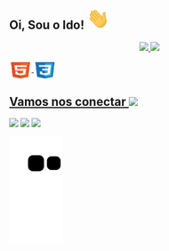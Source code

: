 ## Oi, Sou o Ido! <img src=https://raw.githubusercontent.com/ABSphreak/ABSphreak/master/gifs/Hi.gif width=40>
<div align="center">
  <a href="https://github.com/idomelo">
  <img height="170em" src="https://github-readme-stats.vercel.app/api?username=idomelo&show_icons=true&theme=radical&include_all_commits=true&count_private=true"/>
  <img height="170em" src="https://github-readme-stats.vercel.app/api/top-langs/?username=idomelo&layout=compact&langs_count=7&theme=radical"/>
</div>
  
<div style="display: inline_block"><br>
  <img align="center" alt="Ido-HTML" height="30" width="40" src="https://raw.githubusercontent.com/devicons/devicon/master/icons/html5/html5-original.svg">
  <img align="center" alt="Ido-CSS" height="30" width="40" src="https://raw.githubusercontent.com/devicons/devicon/master/icons/css3/css3-original.svg">

  ## Vamos nos conectar <img src=https://emojipedia-us.s3.dualstack.us-west-1.amazonaws.com/thumbs/160/apple/285/handshake_1f91d.png width=30>
</div>
  
<div>
  <a href = "https://wa.me/5588999581950"><img src="https://img.shields.io/badge/WhatsApp-25D366?style=for-the-badge&logo=whatsapp&logoColor=white" target="_blank"></a>
  <a href = "mailto:idomelo123@gmail.com"><img src="https://img.shields.io/badge/Gmail-D14836?style=for-the-badge&logo=gmail&logoColor=white" target="_blank"></a>
  <a href="https://www.linkedin.com/in/idomelo" target="_blank"><img src="https://img.shields.io/badge/LinkedIn-0077B5?style=for-the-badge&logo=linkedin&logoColor=white" target="_blank"></a> 
 
  ![Snake animation](https://github.com/idomelo/idomelo/blob/output/github-contribution-grid-snake.svg)
    
</div>

  
